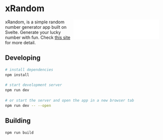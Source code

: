 # xRandom

<img align="right" width="280" height="64" src="./static/xrandom.png">

xRandom, is a simple random number generator app built on Svelte. Generate your lucky number with fun. Check [this site](http://xrandom.shinjl.com) for more detail.

## Developing

```bash
# install dependencies
npm install

# start development server
npm run dev

# or start the server and open the app in a new browser tab
npm run dev -- --open
```

## Building

```bash
npm run build
```
